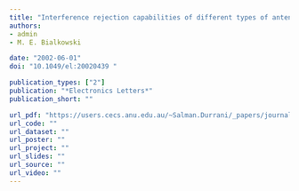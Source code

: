 ```yaml
---
title: "Interference rejection capabilities of different types of antenna arrays in cellular systems"
authors:
- admin
- M. E. Bialkowski

date: "2002-06-01"
doi: "10.1049/el:20020439 "

publication_types: ["2"]
publication: "*Electronics Letters*"
publication_short: ""

url_pdf: "https://users.cecs.anu.edu.au/~Salman.Durrani/_papers/journals/2002_iee.pdf"
url_code: ""
url_dataset: ""
url_poster: ""
url_project: ""
url_slides: ""
url_source: ""
url_video: ""
---
```

